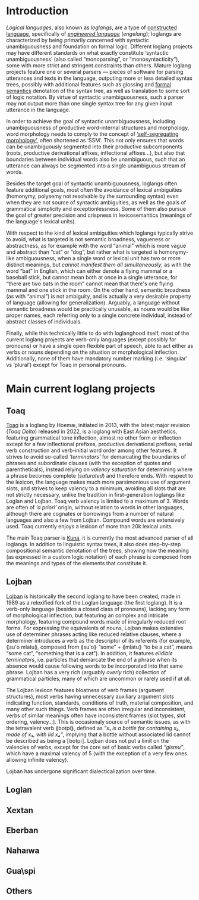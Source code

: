 
# Introduction

*Logical languages*, also known as *loglangs*, are a type of [constructed language](https://en.wikipedia.org/wiki/Constructed_language), specifically of [*engineered language*](https://en.wikipedia.org/wiki/Enginereed_language) (*engelang*); loglangs are characterized by being primarily concerned with syntactic unambiguousness and foundation on formal logic.
Different loglang projects may have different standards on what exactly constitute ‘syntactic unambiguousness’ (also called “monoparsing”, or “monosyntacticity”), some with more strict and stringent constraints than others.
Mature loglang projects feature one or several parsers — pieces of software for parsing utterances and texts in the language, outputing more or less detailed syntax trees, possibly with additional features such as glossing and [formal semantics](https://en.wikipedia.org/wiki/Formal_semantics) denotation of the syntax tree, as well as translation to some sort of logic notation.
By virtue of syntactic unambiguousness, such a parser may not output more than one single syntax tree for any given input utterance in the language.

In order to achieve the goal of syntactic unambiguousness, including unambiguousness of productive word-internal structures and morphology, word morphology needs to comply to the concept of [‘self-segregating morphology’](https://tmh.conlang.org/self-segregating-morphology/), often shortened as ‘SSM’. This not only ensures that words can be unambiguously segmented into their productive subcomponents (roots, productive derivational affixes, inflectional affixes…), but also that boundaries between individual words also be unambiguous, such that an utterance can always be segmented into a single unambiguous stream of words.

Besides the target goal of syntactic unambiguousness, loglangs often feature additional goals, most often the avoidance of lexical ambiguities (homonymy, polysemy not resolvable by the surrounding syntax) even when they are not source of syntactic ambiguities, as well as the goals of grammatical simplicity and exceptionlessness. Some of them also pursue the goal of greater precision and crispness in lexicosemantics (meanings of the language's lexical units).

With respect to the kind of lexical ambiguities which loglangs typically strive to avoid, what is targeted is not semantic broadness, vagueness or abstractness, as for example with the word “animal” which is more vague and abstract than “cat” or “dog”, but rather what is targeted is homonymy-like ambiguousness, when a single word or lexical unit has two or more distinct meanings, but *cannot manifest them all simultaneously*, as with the word “bat” in English, which can either denote a flying mammal or a baseball stick, but cannot mean both at once in a single utterance, for “there are two bats in the room” cannot mean that there's one flying mammal and one stick in the room.
On the other hand, semantic broadness (as with “animal”) is not ambiguity, and is actually a very desirable property of language (allowing for generalization). Arguably, a language without semantic broadness would be practically unusable, as nouns would be like proper names, each referring only to a single concrete individual, instead of abstract classes of individuals.

Finally, while this technically little to do with loglanghood itself, most of the current loglang projects are verb-only languages (except possibly for pronouns) or have a single open flexible part of speech, able to act either as verbs or nouns depending on the situation or morphological inflection. Additionally, none of them have mandatory number marking (i.e. ‘singular’ vs ‘plural’) except for Toaq in personal pronouns.


# Main current loglang projects

## Toaq

[Toaq](https://toaq.net/) is a loglang by Hoemaı, initiated in 2013, with the latest major revision (*Toaq Delta*) released in 2022, is a loglang with East Asian aesthetics, featuring grammatical tone inflection, almost no other form or inflection except for a few inflectional prefixes, productive derivational prefixes, serial verb construction and verb-initial word order among other features. It strives to avoid so-called *‘terminators’* for demarcating the boundaries of phrases and subordinate clauses (with the exception of quotes and parentheticals), instead relying on *valency saturation* for determining where a phrase becomes complete (*saturated*) and therefore ends.
With respect to the lexicon, the language makes much more parsimonious use of argument slots, and strives to keep valency to a minimum, avoiding all slots that are not strictly necessary, unlike the tradition in first-generation loglangs like Loglan and Lojban. Toaq verb valency is limited to a maximum of 3. Words are often of *‘a priori’* origin, without relation to words in other languages, although there are cognates or borrowings from a number of natural languages and also a few from Lojban. Compound words are extensively used. Toaq currently enjoys a lexicon of more than 20k lexical units.

The main Toaq parser is [Kuna](https://toaq.net/kuna/), it is currently the most advanced parser of all loglangs. In addition to linguistic syntax trees, it also does step-by-step compositional semantic denotation of the trees, showing how the meaning (as expressed in a custom logic notation) of each phrase is composed from the meanings and types of the elements that constitute it.

## Lojban

[Lojban](https://www.lojban.org/) is historically the second loglang to have been created, made in 1989 as a relexified fork of the Loglan language (the first loglang). It is a verb-only language (besides a closed class of pronouns), lacking any form of morphological inflection, but featuring an complex and intricate morphology, featuring compound words made of irregularly reduced root forms. For expressing the equivalents of nouns, Lojban makes extensive use of determiner phrases acting like reduced relative clauses, where a determiner introduces a verb as the descriptor of its referents (for example, ⟪su'o mlatu⟫, composed from ⟪su'o⟫ “some” + ⟪mlatu⟫ “to be a cat”, means “some cat”, “something that is a cat”). In addition, it features *elidible terminators*, i.e. particles that demarcate the end of a phrase when its absence would cause following words to be incorporated into that same phrase. Lojban has a very rich (arguably *overly* rich) collection of grammatical particles, many of which are uncommon or rarely used if at all.

The Lojban lexicon features bloatness of verb frames (argument structures), most verbs having unnecessary auxiliary argument slots indicating function, standards, conditions of truth, material composition, and many other such things. Verb frames are often irregular and inconsistent, verbs of similar meanings often have inconsistent frames (slot types, slot ordering, valency…). This is occasionaly source of semantic issues, as with the tetravalent verb ⟪botpi⟫, defined as *“x₁ is a bottle for containing x₂, made of x₃, with lid x₄”*, implying that a bottle without associated lid cannot be described as being a ⟦botpi⟧. Lojban does not put a limit on the valencies of verbs, except for the core set of basic verbs called *“gismu”*, which have a maximal valency of 5 (with the exception of a very few ones allowing infinite valency).

Lojban has undergone significant dialecticalization over time.


## Loglan

## Xextan

## Eberban

## Nahaıwa

## Gua\spi

## Others

